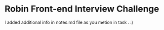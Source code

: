 # Robin Front-end Interview Challenge

I added additional info  in notes.md file as you metion in task . :)
